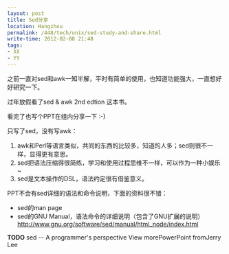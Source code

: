 ```yaml
---
layout: post
title: Sed分享
location: Hangzhou
permalink: /448/tech/unix/sed-study-and-share.html
write-time: 2012-02-08 21:48
tags:
- XX
- YY
---
```


之前一直对sed和awk一知半解，平时有简单的使用，也知道功能强大，一直想好好研究一下。

过年放假看了sed & awk 2nd edtion 这本书。

看完了也写个PPT在组内分享一下 :-)

只写了sed，没有写awk：

1. awk和Perl等语言类似，共同的东西的比较多，知道的人多；sed则很不一样，显得更有意思。
1. sed把语法压缩得很简练，学习和使用过程思维不一样，可以作为一种小娱乐~
1. sed是文本操作的DSL，语法约定很有借鉴意义。

PPT不会有sed详细的语法和命令说明，下面的资料很不错：

- sed的man page
- sed的GNU Manual，语法命令的详细说明（包含了GNU扩展的说明）   
http://www.gnu.org/software/sed/manual/html_node/index.html

**TODO**
sed -- A programmer's perspective View morePowerPoint fromJerry Lee